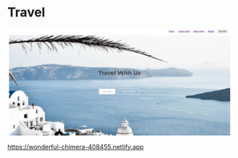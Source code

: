<h1> Travel </h1>

<a href="https://wonderful-chimera-408455.netlify.app"><img src="Travel.png"></a>

https://wonderful-chimera-408455.netlify.app
